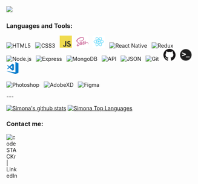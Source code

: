 <img src="https://media.giphy.com/media/kBf9t5ij3qKCasTBsU/giphy.gif" width="70%">

### Languages and Tools:

<p align="left">
<img alt="HTML5" width="32px" src="https://imgur.com/Ebg8eFb.png" />
&nbsp;
<img alt="CSS3" width="32px" src="https://imgur.com/BkPuJlj.png" />
&nbsp;
<img alt="JavaScript" width="32px" src="https://raw.githubusercontent.com/github/explore/80688e429a7d4ef2fca1e82350fe8e3517d3494d/topics/javascript/javascript.png" />
&nbsp;
<img alt="Sass" width="32px" src="https://raw.githubusercontent.com/github/explore/80688e429a7d4ef2fca1e82350fe8e3517d3494d/topics/sass/sass.png" />
&nbsp;
<img alt="React" width="32px" src="https://raw.githubusercontent.com/github/explore/80688e429a7d4ef2fca1e82350fe8e3517d3494d/topics/react/react.png" />
&nbsp;
<img alt="React Native" width="32px" src="https://imgur.com/Fll6YKk.png" />
&nbsp;
<img alt="Redux" width="32px" src="https://camo.githubusercontent.com/84fefba8b3d171bbf882b837a12bcb2090221f62/68747470733a2f2f63646e2d696d616765732d312e6d656469756d2e636f6d2f6d61782f3830302f312a744f49365543354561533266504974436573492d41512e706e67" />
&nbsp;
<img alt="Node.js" width="32px" src="https://imgur.com/JAXgTMA.png" />
&nbsp;
<img alt="Express" width="32px" src="https://camo.githubusercontent.com/19952fb7bb64328054fd5a9f8c776ca606108cf3/68747470733a2f2f75706c6f6164732e746f7074616c2e696f2f626c6f672f63617465676f72792f6c6f676f2f32352f657870726573735f6a732e706e67" />
&nbsp;
<img alt="MongoDB" width="32px" src="https://camo.githubusercontent.com/d977c37fe74bd2ea7c56f086c9d0b2cb8d34d1a2/68747470733a2f2f7777772e636c6f7564612e63612f77702d636f6e74656e742f75706c6f6164732f323031332f30332f6d6f6e676f64622d6c6f676f2e706e67" />
&nbsp;
<img alt="API" width="32px" src="https://imgur.com/RLLIr4m.png" />
&nbsp;
<img alt="JSON" width="32px"src="https://imgur.com/lXP1Rph.png" />
&nbsp;
<img alt="Git" width="32px" src="https://imgur.com/uqCnGS8.png" />
&nbsp;
<img alt="GitHub" width="32px" src="https://raw.githubusercontent.com/github/explore/78df643247d429f6cc873026c0622819ad797942/topics/github/github.png" />
&nbsp;
<img alt="Terminal" width="32px" src="https://raw.githubusercontent.com/github/explore/80688e429a7d4ef2fca1e82350fe8e3517d3494d/topics/terminal/terminal.png" />
&nbsp;
<img alt="Visual Studio Code" width="32px" src="https://raw.githubusercontent.com/github/explore/80688e429a7d4ef2fca1e82350fe8e3517d3494d/topics/visual-studio-code/visual-studio-code.png" />
&nbsp;
<br>
<br>
<img alt="Photoshop" width="32px" src="https://imgur.com/NpYquS6.png" />
&nbsp;
<img alt="AdobeXD" width="32px" src="https://imgur.com/2efVMZW.png" />
&nbsp;
<img alt="Figma" width="32px" src="https://imgur.com/OPIlW8p.png" />
&nbsp;
</p>
---

[![Simona's github stats](https://github-readme-stats.vercel.app/api?username=SimonaHriscu&count_private=true&show_icons=true&hide=stars&title_color=b38f28&icon_color=b38f28)](https://github.com/SimonaHriscu/github-readme-stats) [![Simona Top Languages](https://github-readme-stats.vercel.app/api/top-langs/?username=SimonaHriscu&title_color=b38f28&hide=Pug,Handlebars,Shell&langs_count=8&exclude_repo=apis,portfolio-bootstrap,youtube-copy,color-palette-w-sass,css-portfolio-website,sass-project-template,chess-board,responsive-berlin-website,JS-German,js-exercises-in-german,portfolio-orientation-course,DCI)](https://github.com/SimonaHriscu/github-readme-stats)

### Contact me:

[<img align="left" alt="codeSTACKr | LinkedIn" width="32px" src="https://cdn.jsdelivr.net/npm/simple-icons@v3/icons/linkedin.svg" />][linkedin]

<br>
<br />

[linkedin]: https://www.linkedin.com/in/simona-hriscu/
